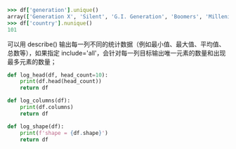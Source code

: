 ```ruby
>>> df['generation'].unique()
array(['Generation X', 'Silent', 'G.I. Generation', 'Boomers', 'Millenials', 'Generation Z'], dtype=object)
>>> df['country'].nunique()
101
```

可以用 describe() 输出每一列不同的统计数据（例如最小值、最大值、平均值、总数等），如果指定 include='all'，会针对每一列目标输出唯一元素的数量和出现最多元素的数量；

```python
def log_head(df, head_count=10): 
    print(df.head(head_count)) 
    return df

def log_columns(df): 
    print(df.columns) 
    return df

def log_shape(df): 
    print(f'shape = {df.shape}') 
    return df
```